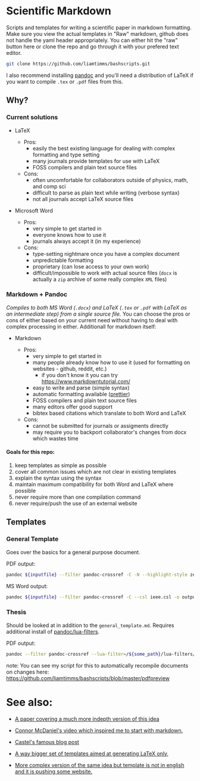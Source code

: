 # Scientific Markdown

Scripts and templates for writing a scientific paper in markdown formatting. Make sure you view the actual templates in "Raw" markdown, github does not handle the yaml header appropriately. You can either hit the "raw" button here or clone the repo and go through it with your prefered text editor.

```bash
git clone https://github.com/liamtimms/bashscripts.git
```

I also recommend installing [pandoc](https://pandoc.org/) and you'll need a distribution of LaTeX if you want to compile `.tex` or `.pdf` files from this. 

## Why?

### Current solutions

- LaTeX

  - Pros:
    - easily the best existing language for dealing with complex formatting and type setting
    - many journals provide templates for use with LaTeX
    - FOSS compilers and plain text source files
  - Cons:
    - often uncomfortable for collaborators outside of physics, math, and comp sci
    - difficult to parse as plain text while writing (verbose syntax)
    - not all journals accept LaTeX source files

- Microsoft Word

  - Pros:
    - very simple to get started in
    - everyone knows how to use it
    - journals always accept it (in my experience)
  - Cons:
    - type-setting nightmare once you have a complex document
    - unpredictable formatting
    - proprietary (can lose access to your own work)
    - difficult/impossible to work with actual source files (`docx` is actually a `zip` archive of some really complex `XML` files)

### Markdown + Pandoc

_Compiles to both MS Word (`.docx`) and LaTeX (`.tex` or `.pdf` with LaTeX as an intermediate step) from a single source file._ You can choose the pros or cons of either based on your current need without having to deal with complex processing in either. Additionall for markdown itself:

- Markdown

  - Pros:
    - very simple to get started in
    - many people already know how to use it (used for formatting on websites - github, reddit, etc.)
      - if you don't know it you can try <https://www.markdowntutorial.com/>
    - easy to write and parse (simple syntax)
    - automatic formatting available ([prettier](https://prettier.io/))
    - FOSS compilers and plain text source files
    - many editors offer good support
    - bibtex based citations which translate to both Word and LaTeX
  - Cons:
    - cannot be submitted for journals or assigments directly
    - may require you to backport collaborator's changes from docx which wastes time

#### Goals for this repo:

1. keep templates as simple as possible
2. cover all common issues which are not clear in existing templates
3. explain the syntax using the syntax
4. maintain maximum compatibility for both Word and LaTeX where possible
5. never require more than one compilation command
6. never require/push the use of an external website

## Templates

### General Template

Goes over the basics for a general purpose document.

PDF output:

```bash
pandoc ${inputfile} --filter pandoc-crossref -C -N --highlight-style zenburn -o outputfile.pdf
```

MS Word output:

```bash
pandoc ${inputfile} --filter pandoc-crossref -C --csl ieee.csl -o outputfile.docx
```

### Thesis

Should be looked at in addition to the `general_template.md`. Requires additional install of [pandoc/lua-filters](https://github.com/pandoc/lua-filters).

PDF output:

```bash
pandoc --filter pandoc-crossref --lua-filter=/${some_path}/lua-filters/short-captions/short-captions.lua -C -N --highlight-style zenburn -o outputfile.pdf ${inputfile}
```

note: You can see my script for this to automatically recompile documents on changes here: <https://github.com/liamtimms/bashscripts/blob/master/pdfpreview>

# See also:

- [A paper covering a much more indepth version of this idea](https://peerj.com/articles/cs-112/)

- [Connor McDaniel's video which inspired me to start with markdown.](https://youtu.be/wh_WGWii7UE)

- [Castel's famous blog post](https://castel.dev/post/lecture-notes-1/)

- [A way bigger set of templates aimed at generating LaTeX only,](https://github.com/Wandmalfarbe/pandoc-latex-template)

- [More complex version of the same idea but template is not in english and it is pushing some website.](https://github.com/maehr/academic-pandoc-template)
